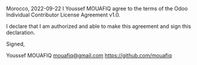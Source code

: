 Morocco, 2022-09-22
I Youssef MOUAFIQ agree to the terms of the Odoo Individual Contributor License Agreement v1.0.

I declare that I am authorized and able to make this agreement and sign this declaration.

Signed,

Youssef MOUAFIQ mouafiq@gmail.com https://github.com/mouafiq
